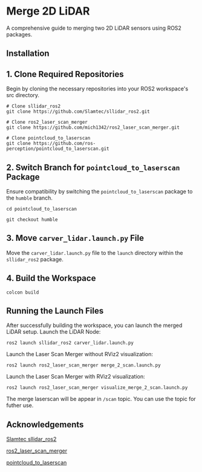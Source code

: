 # Merge 2D LiDAR

A comprehensive guide to merging two 2D LiDAR sensors using ROS2 packages.

## Installation
## 1. Clone Required Repositories
Begin by cloning the necessary repositories into your ROS2 workspace's src directory.

```
# Clone sllidar_ros2
git clone https://github.com/Slamtec/sllidar_ros2.git

# Clone ros2_laser_scan_merger
git clone https://github.com/mich1342/ros2_laser_scan_merger.git

# Clone pointcloud_to_laserscan
git clone https://github.com/ros-perception/pointcloud_to_laserscan.git
```
## 2. Switch Branch for `pointcloud_to_laserscan` Package
Ensure compatibility by switching the `pointcloud_to_laserscan` package to the `humble` branch.
```
cd pointcloud_to_laserscan

git checkout humble
```
## 3. Move `carver_lidar.launch.py` File
Move the `carver_lidar.launch.py` file to the `launch` directory within the `sllidar_ros2` package.

## 4. Build the Workspace
```
colcon build
```

## Running the Launch Files
After successfully building the workspace, you can launch the merged LiDAR setup.
Launch the LiDAR Node:
```
ros2 launch sllidar_ros2 carver_lidar.launch.py
```
Launch the Laser Scan Merger without RViz2 visualization:
```
ros2 launch ros2_laser_scan_merger merge_2_scan.launch.py
```
Launch the Laser Scan Merger with RViz2 visualization:
```
ros2 launch ros2_laser_scan_merger visualize_merge_2_scan.launch.py
```
The merge laserscan will be appear in `/scan` topic. You can use the topic for futher use.

## Acknowledgements
[Slamtec sllidar_ros2](https://github.com/Slamtec/sllidar_ros2)

[ros2_laser_scan_merger](https://github.com/mich1342/ros2_laser_scan_merger)

[pointcloud_to_laserscan](https://github.com/ros-perception/pointcloud_to_laserscan/tree/humble)